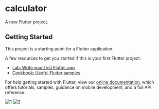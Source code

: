 # calculator

A new Flutter project.

## Getting Started

This project is a starting point for a Flutter application.

A few resources to get you started if this is your first Flutter project:

- [Lab: Write your first Flutter app](https://flutter.dev/docs/get-started/codelab)
- [Cookbook: Useful Flutter samples](https://flutter.dev/docs/cookbook)

For help getting started with Flutter, view our
[online documentation](https://flutter.dev/docs), which offers tutorials,
samples, guidance on mobile development, and a full API reference.

![1](https://user-images.githubusercontent.com/75691736/201732731-5fc800ce-8ab6-4076-b733-757c0cc3b695.jpeg)
![2](https://user-images.githubusercontent.com/75691736/201732759-6364745d-7fef-4a47-a098-423b1c6b338a.jpeg)

